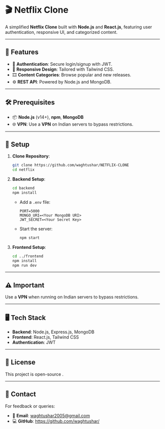# 🎬 Netflix Clone

A simplified **Netflix Clone** built with **Node.js** and **React.js**, featuring user authentication, responsive UI, and categorized content.

---

## 🌟 Features

- 🔑 **Authentication**: Secure login/signup with JWT.
- 📱 **Responsive Design**: Tailored with Tailwind CSS.
- 🎞️ **Content Categories**: Browse popular and new releases.
- ⚙️ **REST API**: Powered by Node.js and MongoDB.

---

## 🛠️ Prerequisites

- 📦 **Node.js** (v14+), **npm**, **MongoDB**
- 🌐 **VPN**: Use a **VPN** on Indian servers to bypass restrictions.

---

## 🚀 Setup

1. **Clone Repository**:
   ```bash
   git clone https://github.com/waghtushar/NETFLIX-CLONE
   cd netflix
   ```

2. **Backend Setup**:
   ```bash
   cd backend
   npm install
   ```
   - Add a `.env` file:
     ```
     PORT=5000
     MONGO_URI=<Your MongoDB URI>
     JWT_SECRET=<Your Secret Key>
     ```
   - Start the server:
     ```bash
     npm start
     ```

3. **Frontend Setup**:
   ```bash
   cd ../frontend
   npm install
   npm run dev
   ```

---

## ⚠️ Important

Use a **VPN** when running on Indian servers to bypass restrictions.

---

## 🖥️ Tech Stack

- **Backend**: Node.js, Express.js, MongoDB
- **Frontend**: React.js, Tailwind CSS
- **Authentication**: JWT

---

## 📜 License

This project is open-source .

---

## 📧 Contact

For feedback or queries:
- 📩 **Email**: waghtushar2005@gmail.com
- 💻 **GitHub**: https://github.com/waghtushar/
